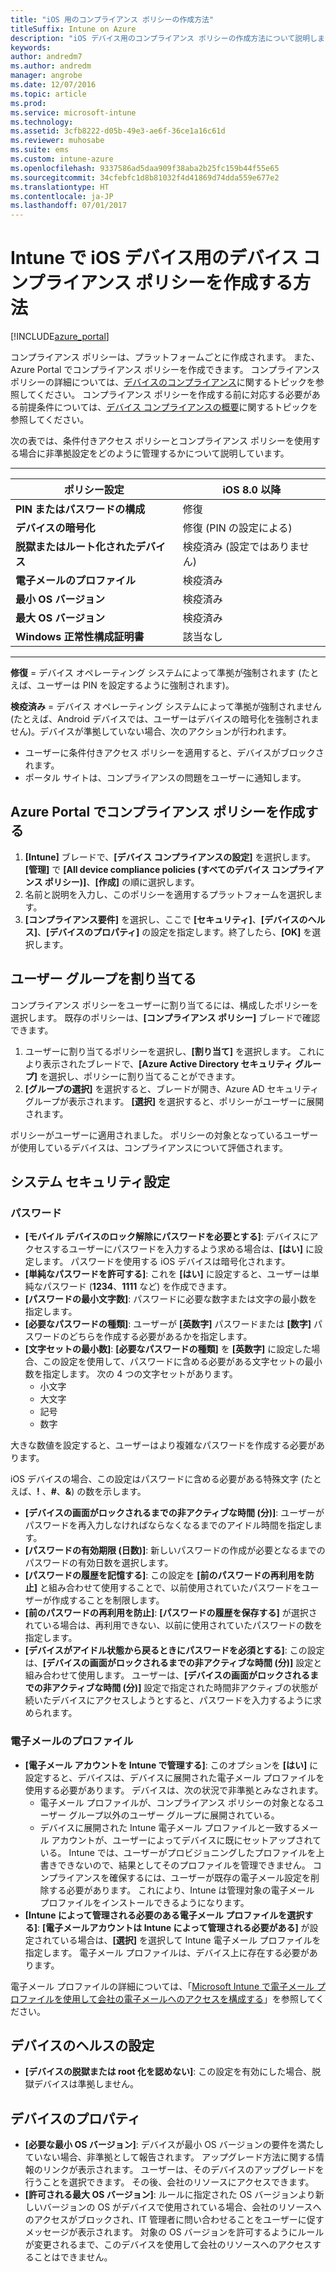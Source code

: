 ```yaml
---
title: "iOS 用のコンプライアンス ポリシーの作成方法"
titleSuffix: Intune on Azure
description: "iOS デバイス用のコンプライアンス ポリシーの作成方法について説明します。\""
keywords: 
author: andredm7
ms.author: andredm
manager: angrobe
ms.date: 12/07/2016
ms.topic: article
ms.prod: 
ms.service: microsoft-intune
ms.technology: 
ms.assetid: 3cfb8222-d05b-49e3-ae6f-36ce1a16c61d
ms.reviewer: muhosabe
ms.suite: ems
ms.custom: intune-azure
ms.openlocfilehash: 9337586ad5daa909f38aba2b25fc159b44f55e65
ms.sourcegitcommit: 34cfebfc1d8b81032f4d41869d74dda559e677e2
ms.translationtype: HT
ms.contentlocale: ja-JP
ms.lasthandoff: 07/01/2017
---
```

# <a name="how-to-create-a-device-compliance-policy-for-ios-devices-in-intune"></a>Intune で iOS デバイス用のデバイス コンプライアンス ポリシーを作成する方法


[!INCLUDE[azure_portal](./includes/azure_portal.md)]

コンプライアンス ポリシーは、プラットフォームごとに作成されます。  また、Azure Portal でコンプライアンス ポリシーを作成できます。 コンプライアンス ポリシーの詳細については、[デバイスのコンプライアンス](device-compliance.md)に関するトピックを参照してください。 コンプライアンス ポリシーを作成する前に対応する必要がある前提条件については、[デバイス コンプライアンスの概要](device-compliance-get-started.md)に関するトピックを参照してください。

次の表では、条件付きアクセス ポリシーとコンプライアンス ポリシーを使用する場合に非準拠設定をどのように管理するかについて説明しています。

-------------------------------


| **ポリシー設定** | **iOS 8.0 以降** |
| --- | --- |
| **PIN またはパスワードの構成** | 修復 |   
| **デバイスの暗号化** | 修復 (PIN の設定による) |
| **脱獄またはルート化されたデバイス** | 検疫済み (設定ではありません)
| **電子メールのプロファイル** | 検疫済み |
|**最小 OS バージョン** | 検疫済み |
| **最大 OS バージョン** | 検疫済み |  
| **Windows 正常性構成証明書** | 該当なし |  
----------------------------


**修復** = デバイス オペレーティング システムによって準拠が強制されます  (たとえば、ユーザーは PIN を設定するように強制されます)。

**検疫済み** = デバイス オペレーティング システムによって準拠が強制されません  (たとえば、Android デバイスでは、ユーザーはデバイスの暗号化を強制されません)。デバイスが準拠していない場合、次のアクションが行われます。

- ユーザーに条件付きアクセス ポリシーを適用すると、デバイスがブロックされます。
- ポータル サイトは、コンプライアンスの問題をユーザーに通知します。

## <a name="create-a-compliance-policy-in-the-azure-portal"></a>Azure Portal でコンプライアンス ポリシーを作成する

1. **[Intune]** ブレードで、**[デバイス コンプライアンスの設定]** を選択します。 **[管理]** で **[All device compliance policies (すべてのデバイス コンプライアンス ポリシー)]**、**[作成]** の順に選択します。
2. 名前と説明を入力し、このポリシーを適用するプラットフォームを選択します。
3. **[コンプライアンス要件]** を選択し、ここで **[セキュリティ]**、**[デバイスのヘルス]**、**[デバイスのプロパティ]** の設定を指定します。終了したら、**[OK]** を選択します。

<!--- 4. Choose **Actions for noncompliance** to say what actions should happen when a device is determined as noncompliant with this policy.
5. In the **Actions for noncompliance** blade, choose **Add** to create a new action.  The action parameters blade allows you to specify the action, email recipients that should receive the notification in addition to the user of the device, and the content of the notification that you want to send.
7. The message template option allows you to create several custom emails depending on when the action is set to take. For example, you can create a message for notifications that are sent for the first time and a different message for final warning before access is blocked. The custom messages that you create can be used for all your device compliance policy.
7. Specify the **Grace period** which determines when that action to take place.  For example, you may want to send a notification as soon as the device is evaluated as noncompliant, but allow some time before enforcing the conditional access policy to block access to company resources like SharePoint online.
8. Choose **Add** to finish creating the action.
9. You can create multiple actions and the sequence in which they should occur. Choose **Ok** when you are finished creating all the actions.--->

## <a name="assign-user-groups"></a>ユーザー グループを割り当てる

コンプライアンス ポリシーをユーザーに割り当てるには、構成したポリシーを選択します。 既存のポリシーは、**[コンプライアンス ポリシー]** ブレードで確認できます。

1. ユーザーに割り当てるポリシーを選択し、**[割り当て]** を選択します。 これにより表示されたブレードで、**[Azure Active Directory セキュリティ グループ]** を選択し、ポリシーに割り当てることができます。
2. **[グループの選択]** を選択すると、ブレードが開き、Azure AD セキュリティ グループが表示されます。  **[選択]** を選択すると、ポリシーがユーザーに展開されます。

ポリシーがユーザーに適用されました。  ポリシーの対象となっているユーザーが使用しているデバイスは、コンプライアンスについて評価されます。

<!---## Compliance policy settings--->

## <a name="system-security-settings"></a>システム セキュリティ設定

### <a name="password"></a>パスワード

- **[モバイル デバイスのロック解除にパスワードを必要とする]**: デバイスにアクセスするユーザーにパスワードを入力するよう求める場合は、**[はい]** に設定します。 パスワードを使用する iOS デバイスは暗号化されます。
- **[単純なパスワードを許可する]**: これを **[はい]** に設定すると、ユーザーは単純なパスワード (**1234**、**1111** など) を作成できます。
- **[パスワードの最小文字数]**: パスワードに必要な数字または文字の最小数を指定します。
- **[必要なパスワードの種類]**: ユーザーが **[英数字]** パスワードまたは **[数字]** パスワードのどちらを作成する必要があるかを指定します。
- **[文字セットの最小数]**: **[必要なパスワードの種類]** を **[英数字]** に設定した場合、この設定を使用して、パスワードに含める必要がある文字セットの最小数を指定します。 次の 4 つの文字セットがあります。
  - 小文字
  - 大文字
  - 記号
  - 数字

大きな数値を設定すると、ユーザーはより複雑なパスワードを作成する必要があります。

iOS デバイスの場合、この設定はパスワードに含める必要がある特殊文字 (たとえば、**!** 、**#**、**&amp;**) の数を示します。

- **[デバイスの画面がロックされるまでの非アクティブな時間 (分)]**: ユーザーがパスワードを再入力しなければならなくなるまでのアイドル時間を指定します。
- **[パスワードの有効期限 (日数)]**: 新しいパスワードの作成が必要となるまでのパスワードの有効日数を選択します。
- **[パスワードの履歴を記憶する]**: この設定を **[前のパスワードの再利用を防止]** と組み合わせて使用することで、以前使用されていたパスワードをユーザーが作成することを制限します。
- **[前のパスワードの再利用を防止]**: **[パスワードの履歴を保存する]** が選択されている場合は、再利用できない、以前に使用されていたパスワードの数を指定します。
- **[デバイスがアイドル状態から戻るときにパスワードを必須とする]**: この設定は、**[デバイスの画面がロックされるまでの非アクティブな時間 (分)]** 設定と組み合わせて使用します。 ユーザーは、**[デバイスの画面がロックされるまでの非アクティブな時間 (分)]** 設定で指定された時間非アクティブの状態が続いたデバイスにアクセスしようとすると、パスワードを入力するように求められます。

### <a name="email-profile"></a>電子メールのプロファイル

- **[電子メール アカウントを Intune で管理する]**: このオプションを **[はい]** に設定すると、デバイスは、デバイスに展開された電子メール プロファイルを使用する必要があります。 デバイスは、次の状況で非準拠とみなされます。
  - 電子メール プロファイルが、コンプライアンス ポリシーの対象となるユーザー グループ以外のユーザー グループに展開されている。
  - デバイスに展開された Intune 電子メール プロファイルと一致するメール アカウントが、ユーザーによってデバイスに既にセットアップされている。 Intune では、ユーザーがプロビジョニングしたプロファイルを上書きできないので、結果としてそのプロファイルを管理できません。 コンプライアンスを確保するには、ユーザーが既存の電子メール設定を削除する必要があります。 これにより、Intune は管理対象の電子メール プロファイルをインストールできるようになります。
- **[Intune によって管理される必要のある電子メール プロファイルを選択する]**: **[電子メールアカウントは Intune によって管理される必要がある]** が設定されている場合は、**[選択]** を選択して Intune 電子メール プロファイルを指定します。 電子メール プロファイルは、デバイス上に存在する必要があります。

電子メール プロファイルの詳細については、「[Microsoft Intune で電子メール プロファイルを使用して会社の電子メールへのアクセスを構成する](https://docs.microsoft.com/intune-classic/deploy-use/configure-access-to-corporate-email-using-email-profiles-with-microsoft-intune)」を参照してください。

## <a name="device-health-settings"></a>デバイスのヘルスの設定

- **[デバイスの脱獄または root 化を認めない]**: この設定を有効にした場合、脱獄デバイスは準拠しません。

## <a name="device-properties"></a>デバイスのプロパティ

- **[必要な最小 OS バージョン]**: デバイスが最小 OS バージョンの要件を満たしていない場合、非準拠として報告されます。 アップグレード方法に関する情報のリンクが表示されます。 ユーザーは、そのデバイスのアップグレードを行うことを選択できます。 その後、会社のリソースにアクセスできます。
- **[許可される最大 OS バージョン]**: ルールに指定された OS バージョンより新しいバージョンの OS がデバイスで使用されている場合、会社のリソースへのアクセスがブロックされ、IT 管理者に問い合わせることをユーザーに促すメッセージが表示されます。 対象の OS バージョンを許可するようにルールが変更されるまで、このデバイスを使用して会社のリソースへのアクセスすることはできません。

<!--- ## Next steps

[How to monitor device compliance](device-compliance-monitor.md)--->
